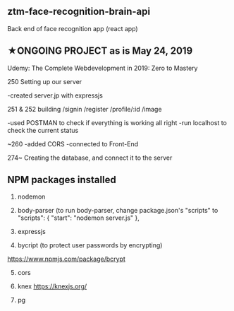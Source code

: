 ## ztm-face-recognition-brain-api

Back end of face recognition app (react app)

## ★ONGOING PROJECT as is May 24, 2019

Udemy: The Complete Webdevelopment in 2019: Zero to Mastery

250 Setting up our server

-created server.jp with expressjs

251 & 252 building /signin /register /profile/:id /image

-used POSTMAN to check if everything is working all right
-run localhost to check the current status

~260 
-added CORS
-connected to Front-End

274~ Creating the database, and connect it to the server

## NPM packages installed

1) nodemon

2) body-parser (to run body-parser, change package.json's "scripts" to 
"scripts": {
    "start": "nodemon server.js"
  },

3) expressjs

4) bycript (to protect user passwords by encrypting)

https://www.npmjs.com/package/bcrypt

5) cors

6) knex
https://knexjs.org/

7) pg

